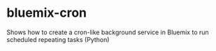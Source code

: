 # bluemix-cron
Shows how to create a cron-like background service in Bluemix to run scheduled repeating tasks (Python)
